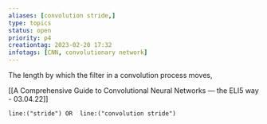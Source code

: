 ```yaml
---
aliases: [convolution stride,]
type: topics
status: open
priority: p4
creationtag: 2023-02-20 17:32
infotags: [CNN, convolutionary network]
---
```


The length by which the filter in a convolution process moves,

[[A Comprehensive Guide to Convolutional Neural Networks — the ELI5 way - 03.04.22]]

```query 
line:("stride") OR  line:("convolution stride") 
```